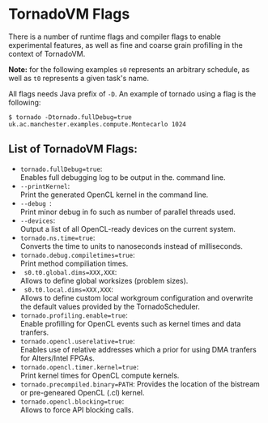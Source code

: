 # TornadoVM Flags


There is a number of runtime flags and compiler flags to enable experimental features, as well as fine and coarse grain profilling in the context of TornadoVM.


**Note:** for the following examples ```s0``` represents an arbitrary schedule, as well as ```t0``` represents a given task's name.   


All flags needs Java prefix of ```-D```. An example of tornado using a flag is the following:  


```$ tornado -Dtornado.fullDebug=true uk.ac.manchester.examples.compute.Montecarlo 1024```  


## List of TornadoVM Flags:

* ``` tornado.fullDebug=true ```:  
Enables full debugging log to be output in the. command line.  
* `` --printKernel ``:  
Print the generated OpenCL kernel in the command line.
* ```--debug ```:  
Print minor debug in fo such as number of parallel threads used.
* ```--devices```:  
Output a list of all OpenCL-ready devices on the current system.
* ``` tornado.ns.time=true ```:  
 Converts the time to units to nanoseconds instead of milliseconds.  
* ``` tornado.debug.compiletimes=true ```:  
Print method compiliation times.
* ``` s0.t0.global.dims=XXX,XXX```:  
Allows to define global worksizes (problem sizes).
* ``` s0.t0.local.dims=XXX,XXX```:  
Allows to define custom local workgroum configuration and overwrite the default values provided by the TornadoScheduler.  
* ``` tornado.profiling.enable=true ```:  
Enable profilling for OpenCL events such as kernel times and data tranfers.  
* ``` tornado.opencl.userelative=true ```:  
Enables use of relative addresses which a prior for using DMA tranfers for Alters/Intel FPGAs.  
* ``` tornado.opencl.timer.kernel=true ```:  
Print kernel times for OpenCL compute kernels.
* ```tornado.precompiled.binary=PATH```:
 Provides the location of the bistream or pre-geneared OpenCL (.cl) kernel. 
* ```tornado.opencl.blocking=true```:  
Allows to force API blocking calls. 
